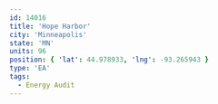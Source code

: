 ```yaml
---
id: 14016
title: 'Hope Harbor'
city: 'Minneapolis'
state: 'MN'
units: 96
position: { 'lat': 44.978933, 'lng': -93.265943 }
type: 'EA'
tags:
  - Energy Audit
---
```

